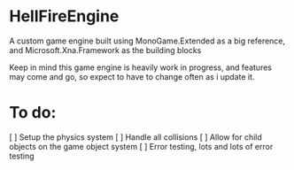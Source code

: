 # HellFireEngine
A custom game engine built using MonoGame.Extended as a big reference, and Microsoft.Xna.Framework as the building blocks

Keep in mind this game engine is heavily work in progress, and features may come and go, so expect to have to change often as i update it.

# To do:
  [ ] Setup the physics system
  [ ] Handle all collisions
  [ ] Allow for child objects on the game object system
  [ ] Error testing, lots and lots of error testing
